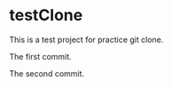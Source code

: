 # testClone
This is a test project for practice git clone.



The first commit.

The second commit.
